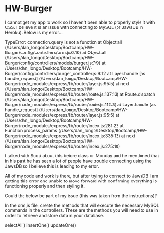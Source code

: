 # HW-Burger

I cannot get my app to work so I haven't been able to properly style it with CSS. I believe it is an issue with connecting to MySQL (or JawsDB in Heroku). Below is my error...

TypeError: connection.query is not a function
    at Object.all (/Users/dan_longo/Desktop/Bootcamp/HW-Burger/config/controllers/orm.js:6:16)
    at Object.all (/Users/dan_longo/Desktop/Bootcamp/HW-Burger/config/controllers/models/burger.js:7:9)
    at /Users/dan_longo/Desktop/Bootcamp/HW-Burger/config/controllers/burger_controller.js:9:12
    at Layer.handle [as handle_request] (/Users/dan_longo/Desktop/Bootcamp/HW-Burger/node_modules/express/lib/router/layer.js:95:5)
    at next (/Users/dan_longo/Desktop/Bootcamp/HW-Burger/node_modules/express/lib/router/route.js:137:13)
    at Route.dispatch (/Users/dan_longo/Desktop/Bootcamp/HW-Burger/node_modules/express/lib/router/route.js:112:3)
    at Layer.handle [as handle_request] (/Users/dan_longo/Desktop/Bootcamp/HW-Burger/node_modules/express/lib/router/layer.js:95:5)
    at /Users/dan_longo/Desktop/Bootcamp/HW-Burger/node_modules/express/lib/router/index.js:281:22
    at Function.process_params (/Users/dan_longo/Desktop/Bootcamp/HW-Burger/node_modules/express/lib/router/index.js:335:12)
    at next (/Users/dan_longo/Desktop/Bootcamp/HW-Burger/node_modules/express/lib/router/index.js:275:10)
    
I talked with Scott about this before class on Monday and he mentioned that in his past he has seen a lot of people have trouble connecting using the JawsDB so I believe this is leading to my error.

All of my code and work is there, but after trying to connect to JawsDB I am getting this error and unable to move forward with confirming everything is functioning properly and then styling it.


Could the below be part of my issue (this was taken from the instructions)?

In the orm.js file, create the methods that will execute the necessary MySQL commands in the controllers. These are the methods you will need to use in order to retrieve and store data in your database.

selectAll()
insertOne()
updateOne()
